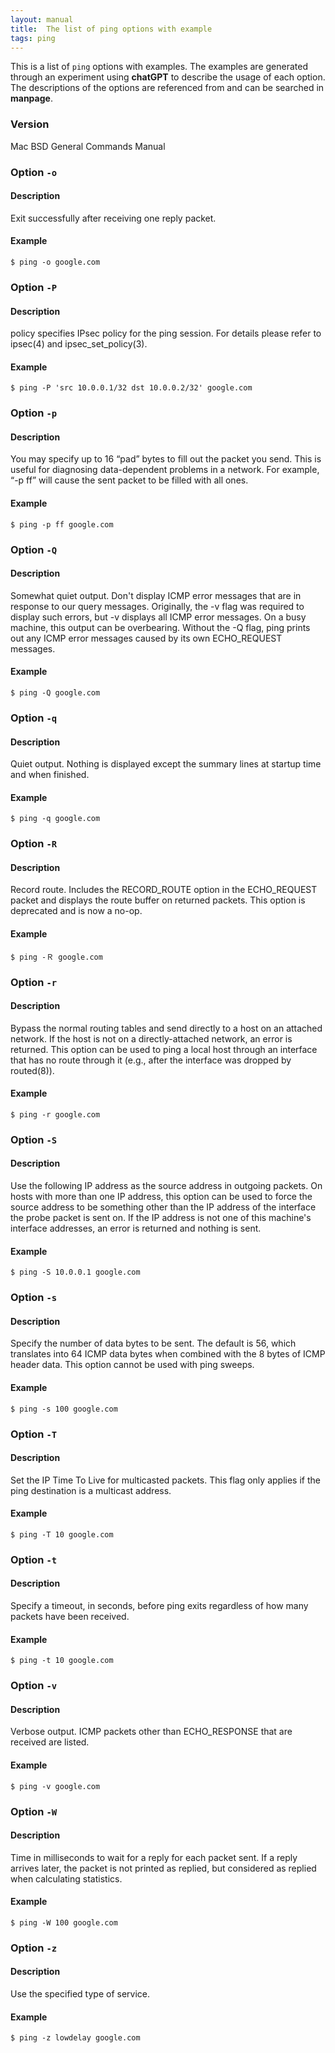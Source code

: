 ```yaml
---
layout: manual
title:  The list of ping options with example
tags: ping
---
```


This is a list of `ping` options with examples. The examples are generated through an experiment using **chatGPT** to describe the usage of each option. The descriptions of the options are referenced from and can be searched in **manpage**.

### Version

Mac BSD General Commands Manual

### Option `-o`
#### Description

Exit successfully after receiving one reply packet.


#### Example

```
$ ping -o google.com
```

### Option `-P`
#### Description

policy specifies IPsec policy for the ping session.  For details please refer to ipsec(4) and ipsec_set_policy(3).


#### Example

```
$ ping -P 'src 10.0.0.1/32 dst 10.0.0.2/32' google.com
```

### Option `-p`
#### Description

You may specify up to 16 “pad” bytes to fill out the packet you send.  This is useful for diagnosing data-dependent problems in a network.  For example, “-p ff” will cause the sent packet to be filled with all ones.


#### Example

```
$ ping -p ff google.com
```

### Option `-Q`
#### Description

Somewhat quiet output.  Don't display ICMP error messages that are in response to our query messages.  Originally, the -v flag was required to display such errors, but -v displays all ICMP error messages.  On a busy machine, this output can be overbearing.  Without the -Q flag, ping prints out any ICMP error messages caused by its own ECHO_REQUEST messages.


#### Example

```
$ ping -Q google.com
```

### Option `-q`
#### Description

Quiet output.  Nothing is displayed except the summary lines at startup time and when finished.


#### Example

```
$ ping -q google.com
```

### Option `-R`
#### Description

Record route.  Includes the RECORD_ROUTE option in the ECHO_REQUEST packet and displays the route buffer on returned packets.  This option is deprecated and is now a no-op.


#### Example

```
$ ping -Ｒ google.com
```

### Option `-r`
#### Description

Bypass the normal routing tables and send directly to a host on an attached network.  If the host is not on a directly-attached network, an error is returned.  This option can be used to ping a local host through an interface that has no route through it (e.g., after the interface was dropped by routed(8)).


#### Example

```
$ ping -r google.com
```

### Option `-S`
#### Description

Use the following IP address as the source address in outgoing packets.  On hosts with more than one IP address, this option can be used to force the source address to be something other than the IP address of the interface the probe packet is sent on.  If the IP address is not one of this machine's interface addresses, an error is returned and nothing is sent.


#### Example

```
$ ping -S 10.0.0.1 google.com
```

### Option `-s`
#### Description

Specify the number of data bytes to be sent.  The default is 56, which translates into 64 ICMP data bytes when combined with the 8 bytes of ICMP header data.  This option cannot be used with ping sweeps.


#### Example

```
$ ping -s 100 google.com
```

### Option `-T`
#### Description

Set the IP Time To Live for multicasted packets.  This flag only applies if the ping destination is a multicast address.


#### Example

```
$ ping -T 10 google.com
```

### Option `-t`
#### Description

Specify a timeout, in seconds, before ping exits regardless of how many packets have been received.


#### Example

```
$ ping -t 10 google.com
```

### Option `-v`
#### Description

Verbose output.  ICMP packets other than ECHO_RESPONSE that are received are listed.


#### Example

```
$ ping -v google.com
```

### Option `-W`
#### Description

Time in milliseconds to wait for a reply for each packet sent.  If a reply arrives later, the packet is not printed as replied, but considered as replied when calculating statistics.


#### Example

```
$ ping -W 100 google.com
```

### Option `-z`
#### Description

Use the specified type of service.

#### Example

```
$ ping -z lowdelay google.com
```
